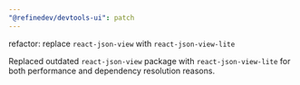 ```yaml
---
"@refinedev/devtools-ui": patch
---
```


refactor: replace `react-json-view` with `react-json-view-lite`

Replaced outdated `react-json-view` package with `react-json-view-lite` for both performance and dependency resolution reasons.
